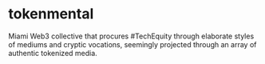 # tokenmental
Miami Web3 collective that procures #TechEquity through elaborate styles of mediums and cryptic vocations, seemingly projected through an array of authentic tokenized media.
